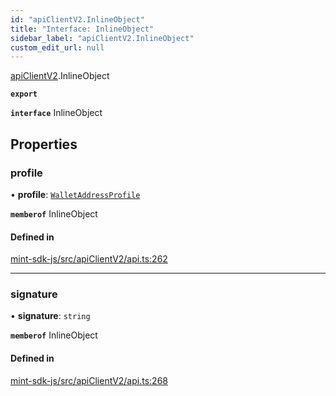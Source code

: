 ```yaml
---
id: "apiClientV2.InlineObject"
title: "Interface: InlineObject"
sidebar_label: "apiClientV2.InlineObject"
custom_edit_url: null
---
```


[apiClientV2](../modules/apiClientV2).InlineObject

**`export`**

**`interface`** InlineObject

## Properties

### profile

• **profile**: [`WalletAddressProfile`](.WalletAddressProfile)

**`memberof`** InlineObject

#### Defined in

[mint-sdk-js/src/apiClientV2/api.ts:262](https://github.com/KyuzanInc/mint-sdk-js/blob/d2ac52e/src/apiClientV2/api.ts#L262)

___

### signature

• **signature**: `string`

**`memberof`** InlineObject

#### Defined in

[mint-sdk-js/src/apiClientV2/api.ts:268](https://github.com/KyuzanInc/mint-sdk-js/blob/d2ac52e/src/apiClientV2/api.ts#L268)
